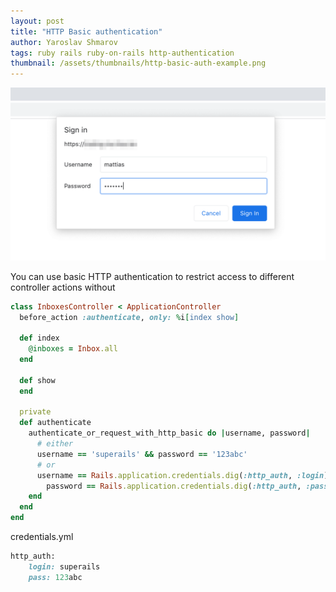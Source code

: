 ```yaml
---
layout: post
title: "HTTP Basic authentication"
author: Yaroslav Shmarov
tags: ruby rails ruby-on-rails http-authentication
thumbnail: /assets/thumbnails/http-basic-auth-example.png
---
```


![http-authentication-example](assets/images/http-basic-auth-example.png)

You can use basic HTTP authentication to restrict access to different controller actions without 

```ruby
class InboxesController < ApplicationController
  before_action :authenticate, only: %i[index show]

  def index
    @inboxes = Inbox.all
  end

  def show
  end

  private
  def authenticate
    authenticate_or_request_with_http_basic do |username, password|
      # either
      username == 'superails' && password == '123abc' 
      # or
      username == Rails.application.credentials.dig(:http_auth, :login) && 
        password == Rails.application.credentials.dig(:http_auth, :pass)
    end
  end
end
```

credentials.yml
```ruby
http_auth:
	login: superails
	pass: 123abc
```